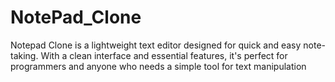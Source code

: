 # NotePad_Clone
Notepad Clone is a lightweight text editor designed for quick and easy note-taking. With a clean interface and essential features, it's perfect for programmers and anyone who needs a simple tool for text manipulation
